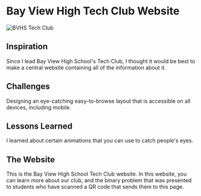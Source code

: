 # Bay View High Tech Club Website

![BVHS Tech Club](https://github.com/user-attachments/assets/fc47ebca-e737-49eb-a7b1-5f770e5c4a3f)

## Inspiration

Since I lead Bay View High School's Tech Club, I thought it would be best to make a central website containing all of the information about it.

## Challenges

Designing an eye-catching easy-to-browse layout that is accessible on all devices, including mobile.

## Lessons Learned

I learned about certain animations that you can use to catch people's eyes.

## The Website

This is the Bay View High School Tech Club website. In this website, you can learn more about our club, and the binary problem that was presented to students who have scanned a QR code that sends them to this page.
